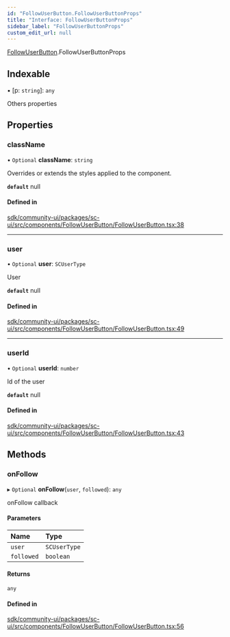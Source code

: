 ```yaml
---
id: "FollowUserButton.FollowUserButtonProps"
title: "Interface: FollowUserButtonProps"
sidebar_label: "FollowUserButtonProps"
custom_edit_url: null
---
```


[FollowUserButton](../modules/FollowUserButton.md).FollowUserButtonProps

## Indexable

▪ [p: `string`]: `any`

Others properties

## Properties

### className

• `Optional` **className**: `string`

Overrides or extends the styles applied to the component.

**`default`** null

#### Defined in

[sdk/community-ui/packages/sc-ui/src/components/FollowUserButton/FollowUserButton.tsx:38](https://github.com/selfcommunity/community-ui/blob/a7bfc2b/packages/sc-ui/src/components/FollowUserButton/FollowUserButton.tsx#L38)

___

### user

• `Optional` **user**: `SCUserType`

User

**`default`** null

#### Defined in

[sdk/community-ui/packages/sc-ui/src/components/FollowUserButton/FollowUserButton.tsx:49](https://github.com/selfcommunity/community-ui/blob/a7bfc2b/packages/sc-ui/src/components/FollowUserButton/FollowUserButton.tsx#L49)

___

### userId

• `Optional` **userId**: `number`

Id of the user

**`default`** null

#### Defined in

[sdk/community-ui/packages/sc-ui/src/components/FollowUserButton/FollowUserButton.tsx:43](https://github.com/selfcommunity/community-ui/blob/a7bfc2b/packages/sc-ui/src/components/FollowUserButton/FollowUserButton.tsx#L43)

## Methods

### onFollow

▸ `Optional` **onFollow**(`user`, `followed`): `any`

onFollow callback

#### Parameters

| Name | Type |
| :------ | :------ |
| `user` | `SCUserType` |
| `followed` | `boolean` |

#### Returns

`any`

#### Defined in

[sdk/community-ui/packages/sc-ui/src/components/FollowUserButton/FollowUserButton.tsx:56](https://github.com/selfcommunity/community-ui/blob/a7bfc2b/packages/sc-ui/src/components/FollowUserButton/FollowUserButton.tsx#L56)
